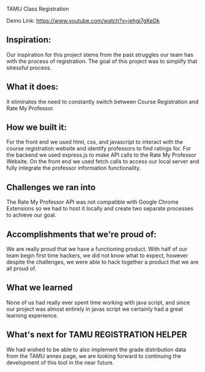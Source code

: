 TAMU Class Registration


Demo Link: https://www.youtube.com/watch?v=jehgi7gKeDk

## Inspiration: 
Our inspiration for this project stems from the past struggles our team has with the process of registration.  The goal of this project was to simplify that stressful process.

## What it does: 
 It eliminates the need to constantly switch between Course Registration and Rate My Professor.

## How we built it: 
For the front end we used html, css, and javascript to interact with the course registration website and identify professors to find ratings for. For the backend we used express.js to make API calls to the Rate My Professor Website. On the front end we used fetch calls to access our local server and fully integrate the professor information functionality.

## Challenges we ran into
The Rate My Professor API was not compatible with Google Chrome Extensions so we had to host it locally and create two separate processes to achieve our goal.

## Accomplishments that we're proud of: 
We are really proud that we have a functioning product. With half of our team begin first time hackers, we did not know what to expect, however despite the challenges, we were able to hack together a product that we are all proud of.

## What we learned
None of us had really ever spent time working with java script, and since our project was almost entirely in javas script we certainly had a great learning experience.

## What's next for TAMU REGISTRATION HELPER
We had wished to be able to also implement the grade distribution data from the TAMU annex page, we are looking forward to continuing the development of this tool in the near future.

